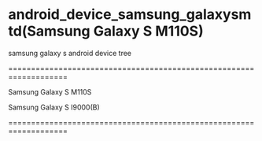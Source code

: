 android_device_samsung_galaxysmtd(Samsung Galaxy S M110S)
=================================

samsung galaxy s android device tree

===================================================================

Samsung Galaxy S M110S

Samsung Galaxy S I9000(B)

===================================================================

